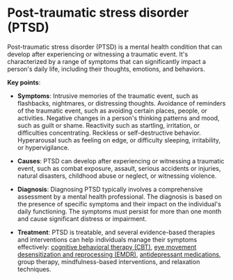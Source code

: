 # Post-traumatic stress disorder (PTSD)

Post-traumatic stress disorder (PTSD) is a mental health condition that can develop after experiencing or witnessing a traumatic event. It's characterized by a range of symptoms that can significantly impact a person's daily life, including their thoughts, emotions, and behaviors.

**Key points**:

* **Symptoms**: Intrusive memories of the traumatic event, such as flashbacks, nightmares, or distressing thoughts. Avoidance of reminders of the traumatic event, such as avoiding certain places, people, or activities. Negative changes in a person's thinking patterns and mood, such as  guilt or shame. Reactivity such as startling, irritation, or difficulties concentrating. Reckless or self-destructive behavior. Hyperarousal such as feeling on edge, or difficulty sleeping, irritability, or hypervigilance.

* **Causes**: PTSD can develop after experiencing or witnessing a traumatic event, such as combat exposure, assault, serious accidents or injuries, natural disasters, childhood abuse or neglect, or witnessing violence.
  
* **Diagnosis**: Diagnosing PTSD typically involves a comprehensive assessment by a mental health professional. The diagnosis is based on the presence of specific symptoms and their impact on the individual's daily functioning. The symptoms must persist for more than one month and cause significant distress or impairment.

* **Treatment**: PTSD is treatable, and several evidence-based therapies and interventions can help individuals manage their symptoms effectively: [cognitive behavioral therapy (CBT)](../cognitive-behavioral-therapy/), [eye movement desensitization and reprocessing (EMDR)](../eye-movement-desensitization-and-reprocessing/), [antidepressant medications](../antidepressant-medications/), group therapy, mindfulness-based interventions, and relaxation techniques.

